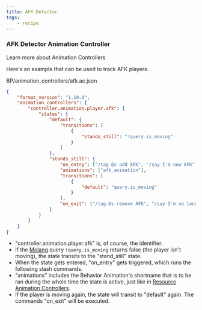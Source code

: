 ```yaml
---
title: AFK Detector
tags:
    - recipe
---
```


### AFK Detector Animation Controller

<BButton color="blue" link="animation-controllers-intro">Learn more about Animation Controllers</BButton>

Here's an example that can be used to track AFK players.

<CodeHeader>BP/animation_controllers/afk.ac.json</CodeHeader>

```json
{
	"format_version": "1.10.0",
	"animation_controllers": {
		"controller.animation.player.afk": {
			"states": {
				"default": {
					"transitions": [
						{
							"stands_still": "!query.is_moving"
						}
					]
				},
				"stands_still": {
					"on_entry": ["/tag @s add AFK", "/say I'm now AFK"],
					"animations": ["afk_animation"],
					"transitions": [
						{
							"default": "query.is_moving"
						}
					],
					"on_exit": ["/tag @s remove AFK", "/say I'm no longer AFK"]
				}
			}
		}
	}
}
```

-   "controller.animation.player.afk" is, of course, the identifier.
-   If the [Molang](https://bedrock.dev/r/MoLang) query `!query.is_moving` returns false (the player isn't moving), the state transits to the "stand_still" state.
-   When the state gets entered, "on_entry" gets triggered, which runs the following slash commands.
-   "animations" includes the Behavior Animation's shortname that is to be ran during the whole time the state is active, just like in [Resource Animation Controllers](#animation-controller).
-   If the player is moving again, the state will transit to "default" again.
    The commands "on_exit" will be executed.
